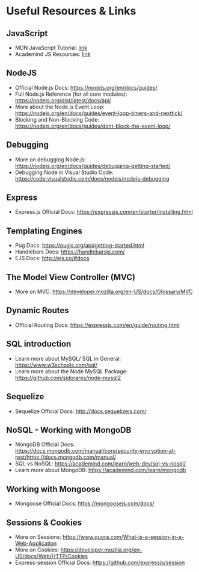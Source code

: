 # Useful Resources & Links
## JavaScript
- MDN JavaScript Tutorial: [link](https://developer.mozilla.org/en-US/docs/Learn/JavaScript)
- Academind JS Resources: [link](https://academind.com/learn/javascript)
## NodeJS
- Official Node.js Docs: https://nodejs.org/en/docs/guides/
- Full Node.js Reference (for all core modules): https://nodejs.org/dist/latest/docs/api/
- More about the Node.js Event Loop: https://nodejs.org/en/docs/guides/event-loop-timers-and-nexttick/
- Blocking and Non-Blocking Code: https://nodejs.org/en/docs/guides/dont-block-the-event-loop/
## Debugging
- More on debugging Node.js: https://nodejs.org/en/docs/guides/debugging-getting-started/
- Debugging Node in Visual Studio Code: https://code.visualstudio.com/docs/nodejs/nodejs-debugging
## Express
- Express.js Official Docs: https://expressjs.com/en/starter/installing.html
## Templating Engines
- Pug Docs: https://pugjs.org/api/getting-started.html
- Handlebars Docs: https://handlebarsjs.com/
- EJS Docs: http://ejs.co/#docs
## The Model View Controller (MVC)
- More on MVC: https://developer.mozilla.org/en-US/docs/Glossary/MVC
## Dynamic Routes
- Official Routing Docs: https://expressjs.com/en/guide/routing.html
## SQL introduction
- Learn more about MySQL/ SQL in General: https://www.w3schools.com/sql/
- Learn more about the Node MySQL Package: https://github.com/sidorares/node-mysql2
## Sequelize
- Sequelize Official Docs: http://docs.sequelizejs.com/
## NoSQL - Working with MongoDB
- MongoDB Official Docs: https://docs.mongodb.com/manual/core/security-encryption-at-rest/https://docs.mongodb.com/manual/
- SQL vs NoSQL: https://academind.com/learn/web-dev/sql-vs-nosql/
- Learn more about MongoDB: https://academind.com/learn/mongodb
## Working with Mongoose
- Mongoose Official Docs: https://mongoosejs.com/docs/
## Sessions & Cookies
- More on Sessions: https://www.quora.com/What-is-a-session-in-a-Web-Application
- More on Cookies: https://developer.mozilla.org/en-US/docs/Web/HTTP/Cookies
- Express-session Official Docs: https://github.com/expressjs/session